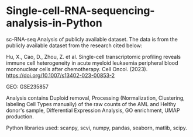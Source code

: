 # Single-cell-RNA-sequencing-analysis-in-Python
sc-RNA-seq Analysis of publicly available dataset.
The data is from the publicly available dataset from the research cited below:

Hu, X., Cao, D., Zhou, Z. et al. Single-cell transcriptomic profiling reveals immune cell heterogeneity in acute myeloid leukaemia peripheral blood mononuclear cells after chemotherapy. Cell Oncol. (2023). https://doi.org/10.1007/s13402-023-00853-2

GEO: GSE235857

Analysis contains Duploid removal, Processing (Normalization, Clustering, labeling Cell Types manually) of the raw counts of the AML and Helthy donor's sample, Differential Expression Analysis, GO enrichment, UMAP production.

Python libraries used: scanpy, scvi, numpy, pandas, seaborn, matlib, scipy.
